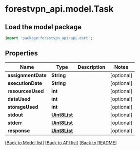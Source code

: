 # forestvpn_api.model.Task

## Load the model package
```dart
import 'package:forestvpn_api/api.dart';
```

## Properties
Name | Type | Description | Notes
------------ | ------------- | ------------- | -------------
**assignmentDate** | **String** |  | [optional] 
**executionDate** | **String** |  | [optional] 
**resourcesUsed** | **int** |  | [optional] 
**dataUsed** | **int** |  | [optional] 
**storageUsed** | **int** |  | [optional] 
**stdout** | [**Uint8List**](Uint8List.md) |  | [optional] 
**stderr** | [**Uint8List**](Uint8List.md) |  | [optional] 
**response** | [**Uint8List**](Uint8List.md) |  | [optional] 

[[Back to Model list]](../README.md#documentation-for-models) [[Back to API list]](../README.md#documentation-for-api-endpoints) [[Back to README]](../README.md)


